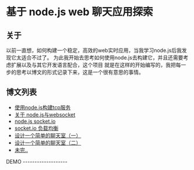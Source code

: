 基于 node.js web 聊天应用探索
===================

关于
-------------------

以前一直想，如何构建一个稳定，高效的web实时应用，当我学习node.js后我发现它太适合不过了。
为此我开始去思考如何使用node.js去构建它，并且还需要考虑扩展以及与其它开发语言配合，这个项目
就是在这样的开始编写的，我把每一步的思考以博文的形式记录下来，这是一个很有意思的事情。

博文列表
-------------------
<ul>
<li><a target="_blank" href="http://izhengyin.com/Detail/1.html">使用node.js构建tcp服务 </a></li>
<li><a target="_blank" href="http://izhengyin.com/Detail/2.html">关于 node.js与websocket</a></li>
<li><a target="_blank" href="http://izhengyin.com/Detail/3.html">node.js socket.io</a></li>
<li><a target="_blank" href="http://izhengyin.com/Detail/4.html">socket.io 负载均衡</a></li>
<li><a target="_blank" href="http://izhengyin.com/Detail/5.html">设计一个简单的聊天室（一）</a></li>
<li><a target="_blank" href="http://izhengyin.com/Detail/6.html">设计一个简单的聊天室（二）</a></li>
<li><a target="_blank" href="#">未完..</a></li>
</ul>
DEMO
-------------------
